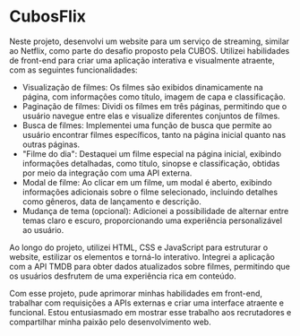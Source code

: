# CubosFlix

Neste projeto, desenvolvi um website para um serviço de streaming, similar ao Netflix, como parte do desafio proposto pela CUBOS. Utilizei habilidades de front-end para criar uma aplicação interativa e visualmente atraente, com as seguintes funcionalidades:

- Visualização de filmes: Os filmes são exibidos dinamicamente na página, com informações como título, imagem de capa e classificação.
- Paginação de filmes: Dividi os filmes em três páginas, permitindo que o usuário navegue entre elas e visualize diferentes conjuntos de filmes.
- Busca de filmes: Implementei uma função de busca que permite ao usuário encontrar filmes específicos, tanto na página inicial quanto nas outras páginas.
- "Filme do dia": Destaquei um filme especial na página inicial, exibindo informações detalhadas, como título, sinopse e classificação, obtidas por meio da integração com uma API externa.
- Modal de filme: Ao clicar em um filme, um modal é aberto, exibindo informações adicionais sobre o filme selecionado, incluindo detalhes como gêneros, data de lançamento e descrição.
- Mudança de tema (opcional): Adicionei a possibilidade de alternar entre temas claro e escuro, proporcionando uma experiência personalizável ao usuário.

Ao longo do projeto, utilizei HTML, CSS e JavaScript para estruturar o website, estilizar os elementos e torná-lo interativo. Integrei a aplicação com a API TMDB para obter dados atualizados sobre filmes, permitindo que os usuários desfrutem de uma experiência rica em conteúdo.

Com esse projeto, pude aprimorar minhas habilidades em front-end, trabalhar com requisições a APIs externas e criar uma interface atraente e funcional. Estou entusiasmado em mostrar esse trabalho aos recrutadores e compartilhar minha paixão pelo desenvolvimento web.
